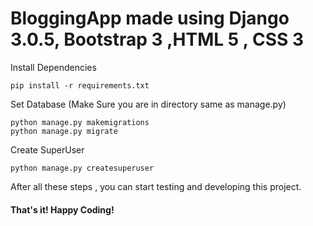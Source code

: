 # BloggingApp made using Django 3.0.5, Bootstrap 3 ,HTML 5 , CSS 3

Install Dependencies 

```
pip install -r requirements.txt
```

Set Database (Make Sure you are in directory same as manage.py)
```
python manage.py makemigrations
python manage.py migrate
```
Create SuperUser 
```
python manage.py createsuperuser
```

After all these steps , you can start testing and developing this project. 

#### That's it! Happy Coding!
